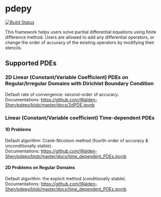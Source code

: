 # pdepy
[![Build Status](https://travis-ci.org/Walden-Shen/pdepy.svg?branch=master)](https://travis-ci.org/Walden-Shen/pdepy)

This framework helps users solve paritial differential equations using finite difference method. Users are allowed to add any differential operators, or change the order of accuracy of the existing operators by modifying their stencils.

## Supported PDEs
### 2D Linear (Constant/Variable Coefficient) PDEs on Regular/Irregular Domains with Dirichlet Boundary Condition
Default rate of convergence: second-order of accuracy.  
Documentations: https://github.com/Walden-Shen/pdepy/blob/master/docs/2dPDE.ipynb

### Linear (Constant/Variable coefficient) Time-dependent PDEs
#### 1D Problems
Default algorithm: Crank-Nicolson method (fourth-order of accuracy & unconditionally stable).  
Documentations: https://github.com/Walden-Shen/pdepy/blob/master/docs/time_dependent_PDEs.ipynb

#### 2D Problems on Regular Domains
Default algorithm: the explicit method (conditionally stable).  
Documentations: https://github.com/Walden-Shen/pdepy/blob/master/docs/time_dependent_PDEs.ipynb